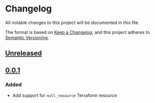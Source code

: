 # Changelog

All notable changes to this project will be documented in this file.

The format is based on [Keep a Changelog](https://keepachangelog.com/en/1.0.0/),
and this project adheres to [Semantic Versioning](https://semver.org/spec/v2.0.0.html).

## [Unreleased]

## [0.0.1]

### Added

- Add support for `null_resource` Terraform resource

[unreleased]: https://github.com/mineiros-io/terraform-google-gke-autopilot-cluster/compare/v0.0.1...HEAD
<!-- [0.0.2]: https://github.com/mineiros-io/terraform-google-gke-autopilot-cluster/compare/v0.0.1...v0.0.2 -->
[0.0.1]: https://github.com/mineiros-io/terraform-google-gke-autopilot-cluster/releases/tag/v0.0.1
